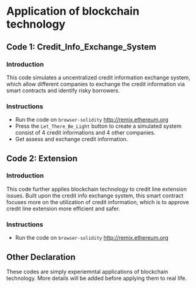 # Application of blockchain technology
## Code 1: Credit_Info_Exchange_System
### Introduction
This code simulates a uncentralized credit information exchange system, which allow different companies to exchange the credit information via smart contracts and identify risky borrowers.
### Instructions
- Run the code on `browser-solidity` http://remix.ethereum.org
- Press the `Let_There_Be_Light` button to create a simulated system consist of 4 credit informations and 4 other companies.
- Get assess and exchange credit information.

## Code 2: Extension
### Introduction
This code further applies blockchain technology to credit line extension issues. Built upon the credit info exchange system, this smart contract focuses more on the utilization of credit information, which is to approve credit line extension more efficient and safer.
### Instructions
- Run the code on `browser-solidity` http://remix.ethereum.org

## Other Declaration
These codes are simply experiemntal applications of blockchain technology. More details will be added before applying them to real life.
